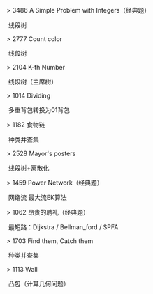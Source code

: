 \> 3486 A Simple Problem with Integers（经典题）

​	线段树

\> 2777 Count color

​	线段树

\> 2104 K-th Number

​	线段树（主席树）

\> 1014 Dividing

​	多重背包转换为01背包

\> 1182 食物链

​	种类并查集

\> 2528 Mayor's posters

​	线段树+离散化

\> 1459 Power Network（经典题）

​	网络流 最大流EK算法

\> 1062 昂贵的聘礼（经典题）

​	最短路：Dijkstra / Bellman_ford / SPFA

\> 1703 Find them, Catch them

​	种类并查集

\> 1113 Wall

​	凸包（计算几何问题）